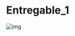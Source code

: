 # Entregable_1
![img](https://codingornot.com/wp-content/uploads/2017/10/mvc-modelo-vista-controlador.png)
